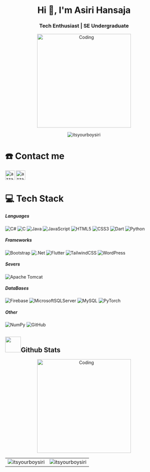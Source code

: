 <h1 align="center">Hi 👋, I'm Asiri Hansaja</h1>
<h3 align="center">Tech Enthusiast | SE Undergraduate</h3>
<p align="center">
  <img alt="Coding" width="300" src="https://i.pinimg.com/originals/81/17/8b/81178b47a8598f0c81c4799f2cdd4057.gif">
</p>

<p align="center"> <img src="https://komarev.com/ghpvc/?username=itsyourboysiri&label=Profile%20views&color=0e75b6&style=flat" alt="itsyourboysiri" /> </p>

# ☎️ Contact me

<p align="left">
      <a href="www.linkedin.com/in/asiri-karunachandra-0b91ba245" target="blank"><img align="center"
         src="https://img.shields.io/badge/linkedin-%231DA1F2.svg?style=for-the-badge&logo=linkedin&logoColor=white"
         alt="azzar" height="30"/></a>
      <a href="mailto:asiri.karunachandra@gmail.com" target="blank"><img align="center"
         src="https://img.shields.io/badge/gmail-EA4335.svg?style=for-the-badge&logo=gmail&logoColor=white"
         alt="azzar" height="30"/></a>
    </p>

# 💻 Tech Stack
<h5>Languages</h5>

 ![C#](https://img.shields.io/badge/c%23-%23239120.svg?style=for-the-badge&logo=csharp&logoColor=white) ![C](https://img.shields.io/badge/c-%2300599C.svg?style=for-the-badge&logo=c&logoColor=white) ![Java](https://img.shields.io/badge/java-%23ED8B00.svg?style=for-the-badge&logo=openjdk&logoColor=white) ![JavaScript](https://img.shields.io/badge/javascript-%23323330.svg?style=for-the-badge&logo=javascript&logoColor=%23F7DF1E) ![HTML5](https://img.shields.io/badge/html5-%23E34F26.svg?style=for-the-badge&logo=html5&logoColor=white) ![CSS3](https://img.shields.io/badge/css3-%231572B6.svg?style=for-the-badge&logo=css3&logoColor=white) ![Dart](https://img.shields.io/badge/dart-%230175C2.svg?style=for-the-badge&logo=dart&logoColor=white) ![Python](https://img.shields.io/badge/python-3670A0?style=for-the-badge&logo=python&logoColor=ffdd54) 

<h5>Frameworks</h5>

 ![Bootstrap](https://img.shields.io/badge/bootstrap-%238511FA.svg?style=for-the-badge&logo=bootstrap&logoColor=white) ![.Net](https://img.shields.io/badge/.NET-5C2D91?style=for-the-badge&logo=.net&logoColor=white) ![Flutter](https://img.shields.io/badge/Flutter-%2302569B.svg?style=for-the-badge&logo=Flutter&logoColor=white) ![TailwindCSS](https://img.shields.io/badge/tailwindcss-%2338B2AC.svg?style=for-the-badge&logo=tailwind-css&logoColor=white) ![WordPress](https://img.shields.io/badge/WordPress-%23117AC9.svg?style=for-the-badge&logo=WordPress&logoColor=white) 
 <h5>Severs</h5>
 
 ![Apache Tomcat](https://img.shields.io/badge/apache%20tomcat-%23F8DC75.svg?style=for-the-badge&logo=apache-tomcat&logoColor=black)
 <h5>DataBases</h5>
 
 ![Firebase](https://img.shields.io/badge/firebase-a08021?style=for-the-badge&logo=firebase&logoColor=ffcd34) ![MicrosoftSQLServer](https://img.shields.io/badge/Microsoft%20SQL%20Server-CC2927?style=for-the-badge&logo=microsoft%20sql%20server&logoColor=white) ![MySQL](https://img.shields.io/badge/mysql-4479A1.svg?style=for-the-badge&logo=mysql&logoColor=white) ![PyTorch](https://img.shields.io/badge/PyTorch-%23EE4C2C.svg?style=for-the-badge&logo=PyTorch&logoColor=white)
  <h5>Other</h5>
  
 ![NumPy](https://img.shields.io/badge/numpy-%23013243.svg?style=for-the-badge&logo=numpy&logoColor=white) ![GitHub](https://img.shields.io/badge/github-%23121011.svg?style=for-the-badge&logo=github&logoColor=white)


## <img src="https://media.giphy.com/media/iY8CRBdQXODJSCERIr/giphy.gif" width="50">Github Stats 
<p align="center"><img  alt="Coding" width="300" src="https://cdn.dribbble.com/users/1277312/screenshots/14733298/media/39b1045e593737587dd60e42c8422d1f.gif" ></p>


<!--<p><img align="left" src="https://github-readme-stats.vercel.app/api/top-langs?username=itsyourboysiri&show_icons=true&theme=dark&locale=en&layout=compact" alt="itsyourboysiri" /></p>-->

<table align="center" style="border: none;">
  <tr>
    <td style="border: none;"><img src="https://github-readme-stats.vercel.app/api?username=itsyourboysiri&show_icons=true&theme=dark&locale=en" alt="itsyourboysiri" /></td>
    <td style="border: none;"><img src="https://github-readme-streak-stats.herokuapp.com/?user=itsyourboysiri&theme=dark" alt="itsyourboysiri" /></td>
  </tr>
</table>



